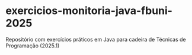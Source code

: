 # exercicios-monitoria-java-fbuni-2025
Repositório com exercícios práticos em Java para cadeira de Técnicas de Programação (2025.1)
